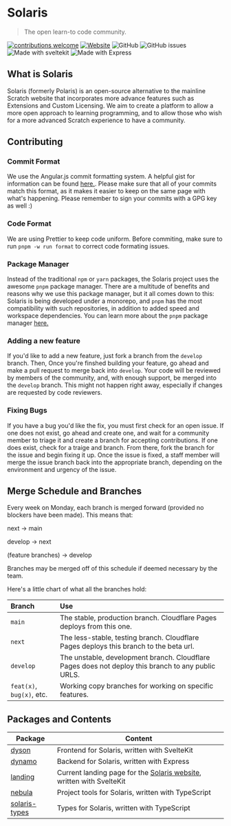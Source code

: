 # Solaris

> The open learn-to code community.

[![contributions welcome](https://img.shields.io/badge/contributions-welcome-brightgreen?logo=github)](CODE_OF_CONDUCT.md) [![Website](https://img.shields.io/website?url=https%3A%2F%2Fsolaris.novao.xyz)](https://solaris.novao.xyz/) ![GitHub](https://img.shields.io/github/license/novaotech/solaris) ![GitHub issues](https://img.shields.io/github/issues/novaotech/solaris) ![Made with sveltekit](https://img.shields.io/badge/made%20with-SvelteKit-orange) ![Made with Express](https://img.shields.io/badge/made%20with-Express.js-blue)

## What is Solaris

Solaris (formerly Polaris) is an open-source alternative to the mainline Scratch website that incorporates more advance features such as Extensions and Custom Licensing. We aim to create a platform to allow a more open approach to learning programming, and to allow those who wish for a more advanced Scratch experience to have a community.

## Contributing

### Commit Format

We use the Angular.js commit formatting system. A helpful gist for information can be found [here.](https://gist.github.com/brianclements/841ea7bffdb01346392c). Please make sure that all of your commits match this format, as it makes it easier to keep on the same page with what's happening. Please remember to sign your commits with a GPG key as well :)

### Code Format

We are using Prettier to keep code uniform. Before commiting, make sure to run `pnpm -w run format` to correct code formating issues.

### Package Manager

Instead of the traditional `npm` or `yarn` packages, the Solaris project uses the awesome `pnpm` package manager. There are a multitude of benefits and reasons why we use this package manager, but it all comes down to this: Solaris is being developed under a monorepo, and `pnpm` has the most compatibility with such repositories, in addition to added speed and workspace dependencies. You can learn more about the `pnpm` package manager [here.](https://pnpm.io/)

### Adding a new feature

If you'd like to add a new feature, just fork a branch from the `develop` branch.
Then, Once you're finshed building your feature, go ahead and make a pull request to merge back into `develop`.
Your code will be reviewed by members of the community, and, with enough support, be merged into the `develop` branch. This might not happen right away, especially if changes are requested by code reviewers.

### Fixing Bugs

If you have a bug you'd like the fix, you must first check for an open issue. If one does not exist, go ahead and create one, and wait for a community member to triage it and create a branch for accepting contributions. If one does exist, check for a traige and branch. From there, fork the branch for the issue and begin fixing it up. Once the issue is fixed, a staff member will merge the issue branch back into the appropriate branch, depending on the environment and urgency of the issue.

## Merge Schedule and Branches

Every week on Monday, each branch is merged forward (provided no blockers have been made). This means that:

next -> main

develop -> next

(feature branches) -> develop

Branches may be merged off of this schedule if deemed necessary by the team.

Here's a little chart of what all the branches hold:

| Branch                    | Use                                                                                                |
| :------------------------ | :------------------------------------------------------------------------------------------------- |
| `main`                    | The stable, production branch. Cloudflare Pages deploys from this one.                             |
| `next`                    | The less-stable, testing branch. Cloudflare Pages deploys this branch to the beta url.             |
| `develop`                 | The unstable, development branch. Cloudflare Pages does not deploy this branch to any public URLS. |
| `feat(x)`, `bug(x)`, etc. | Working copy branches for working on specific features.                                            |

## Packages and Contents

| Package                                 | Content                                                                                            |
| --------------------------------------- | -------------------------------------------------------------------------------------------------- |
| [dyson](packages/dyson)                 | Frontend for Solaris, written with SvelteKit                                                       |
| [dynamo](packages/dynamo)               | Backend for Solaris, written with Express                                                          |
| [landing](packages/landing)             | Current landing page for the [Solaris website](https://solaris.novao.xyz/), written with SvelteKit |
| [nebula](packages/nebula)               | Project tools for Solaris, written with TypeScript                                                 |
| [solaris-types](packages/solaris-types) | Types for Solaris, written with TypeScript                                                         |

